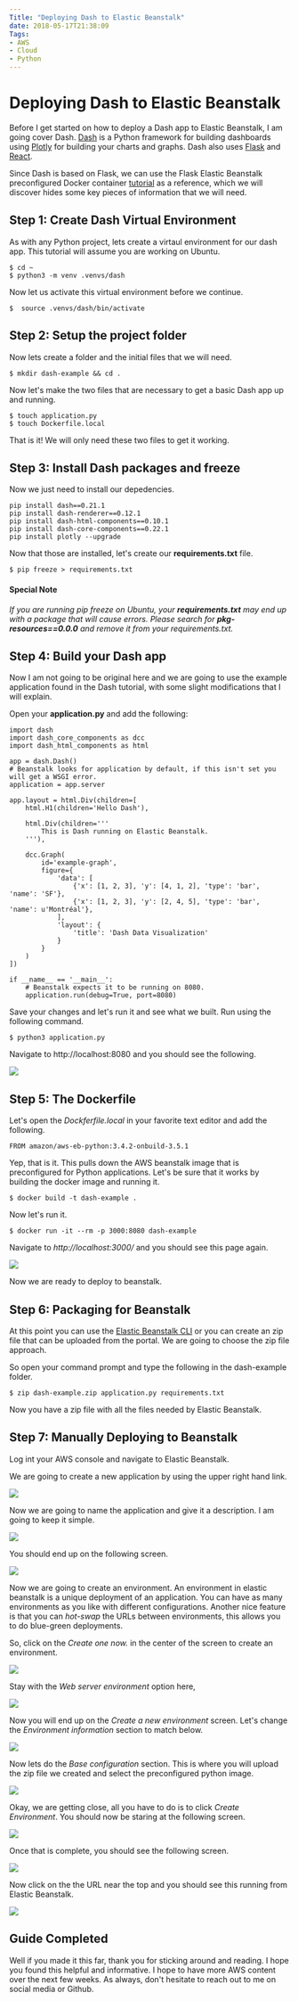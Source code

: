 ```yaml
---
Title: "Deploying Dash to Elastic Beanstalk"
date: 2018-05-17T21:38:09
Tags: 
- AWS
- Cloud
- Python
---
```

# Deploying Dash to Elastic Beanstalk

Before I get started on how to deploy a Dash app to Elastic Beanstalk, I am going cover Dash. [Dash](https://plot.ly/products/dash/) is a Python framework for building dashboards using [Plotly](https://plot.ly/) for building your charts and graphs. Dash also uses [Flask](http://flask.pocoo.org/) and [React](https://reactjs.org/).

Since Dash is based on Flask, we can use the Flask Elastic Beanstalk preconfigured Docker container [tutorial](https://docs.aws.amazon.com/elasticbeanstalk/latest/dg/create_deploy_dockerpreconfig.walkthrough.html) as a reference, which we will discover hides some key pieces of information that we will need.

## Step 1: Create Dash Virtual Environment

As with any Python project, lets create a virtaul environment for our dash app. This tutorial will assume you are working on Ubuntu.

```
$ cd ~
$ python3 -m venv .venvs/dash
```

Now let us activate this virtual environment before we continue.

```
$  source .venvs/dash/bin/activate
```

## Step 2: Setup the project folder

Now lets create a folder and the initial files that we will need.

```
$ mkdir dash-example && cd .
```

Now let's make the two files that are necessary to get a basic Dash app up and running.

```
$ touch application.py
$ touch Dockerfile.local
```

That is it! We will only need these two files to get it working.

## Step 3: Install Dash packages and freeze

Now we just need to install our depedencies.

```
pip install dash==0.21.1 
pip install dash-renderer==0.12.1 
pip install dash-html-components==0.10.1
pip install dash-core-components==0.22.1
pip install plotly --upgrade
```

Now that those are installed, let's create our **requirements.txt** file.

```
$ pip freeze > requirements.txt
```

#### Special Note

*If you are running pip freeze on Ubuntu, your **requirements.txt** may end up with a package that will cause errors. Please search for **pkg-resources==0.0.0** and remove it from your requirements.txt.*

## Step 4: Build your Dash app

Now I am not going to be original here and we are going to use the example application found in the Dash tutorial, with some slight modifications that I will explain.

Open your **application.py** and add the following:

```
import dash
import dash_core_components as dcc
import dash_html_components as html

app = dash.Dash()
# Beanstalk looks for application by default, if this isn't set you will get a WSGI error.
application = app.server

app.layout = html.Div(children=[
    html.H1(children='Hello Dash'),

    html.Div(children='''
        This is Dash running on Elastic Beanstalk.
    '''),

    dcc.Graph(
        id='example-graph',
        figure={
            'data': [
                {'x': [1, 2, 3], 'y': [4, 1, 2], 'type': 'bar', 'name': 'SF'},
                {'x': [1, 2, 3], 'y': [2, 4, 5], 'type': 'bar', 'name': u'Montréal'},
            ],
            'layout': {
                'title': 'Dash Data Visualization'
            }
        }
    )
])

if __name__ == '__main__':
    # Beanstalk expects it to be running on 8080.
    application.run(debug=True, port=8080)
```

Save your changes and let's run it and see what we built. Run using the following command.

```
$ python3 application.py
```

Navigate to http://localhost:8080 and you should see the following.

![](/images/dash/dash-running-locally.png)

## Step 5: The Dockerfile

Let's open the *Dockferfile.local* in your favorite text editor and add the following.

```
FROM amazon/aws-eb-python:3.4.2-onbuild-3.5.1
```

Yep, that is it. This pulls down the AWS beanstalk image that is preconfigured for Python applications. Let's be sure that it works by building the docker image and running it.

```
$ docker build -t dash-example .
```

Now let's run it.

```
$ docker run -it --rm -p 3000:8080 dash-example
```

Navigate to *http://localhost:3000/* and you should see this page again.

![](/images/dash/dash-running-locally.png)

Now we are ready to deploy to beanstalk.

## Step 6: Packaging for Beanstalk

At this point you can use the [Elastic Beanstalk CLI](https://docs.aws.amazon.com/elasticbeanstalk/latest/dg/eb-cli3.html) or you can create an zip file that can be uploaded from the portal. We are going to choose the zip file approach.

So open your command prompt and type the following in the dash-example folder.

```
$ zip dash-example.zip application.py requirements.txt
```

Now you have a zip file with all the files needed by Elastic Beanstalk.

## Step 7: Manually Deploying to Beanstalk

Log int your AWS console and navigate to Elastic Beanstalk.

We are going to create a new application by using the upper right hand link.

![](/images/dash/create-app.png)

Now we are going to name the application and give it a description. I am going to keep it simple.

![](/images/dash/naming-app.png)

You should end up on the following screen.

![](/images/dash/created-app.png)

Now we are going to create an environment. An environment in elastic beanstalk is a unique deployment of an application. You can have as many environments as you like with different configurations. Another nice feature is that you can *hot-swap* the URLs between environments, this allows you to do blue-green deployments.

So, click on the *Create one now.* in the center of the screen to create an environment.

![](/images/dash/create-env.png)

Stay with the *Web server environment* option here,

![](/images/dash/web-server.png)

Now you will end up on the *Create a new environment* screen. Let's change the *Environment information* section to match below.

![](/images/dash/env-info.png)

Now lets do the *Base configuration* section. This is where you will upload the zip file we created and select the preconfigured python image.

![](/images/dash/base-config.png)

Okay, we are getting close, all you have to do is to click *Create Environment*.  You should now be staring at the following screen.

![](/images/dash/eb-console.png)

Once that is complete, you should see the following screen. 

![](/images/dash/ok.png)

Now click on the the URL near the top and you should see this running from Elastic Beanstalk.

![](/images/dash/final.png)

## Guide Completed

Well if you made it this far, thank you for sticking around and reading. I hope you found this helpful and informative. I hope to have more AWS content over the next few weeks. As always, don't hesitate to reach out to me on social media or Github.



